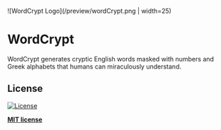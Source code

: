 ![WordCrypt Logo](/preview/wordCrypt.png | width=25)

# WordCrypt

WordCrypt generates cryptic English words masked with numbers and Greek alphabets that humans can miraculously understand.

## License

[![License](http://img.shields.io/:license-mit-blue.svg?style=flat-square)](http://badges.mit-license.org)

**[MIT license](http://opensource.org/licenses/mit-license.php)**
